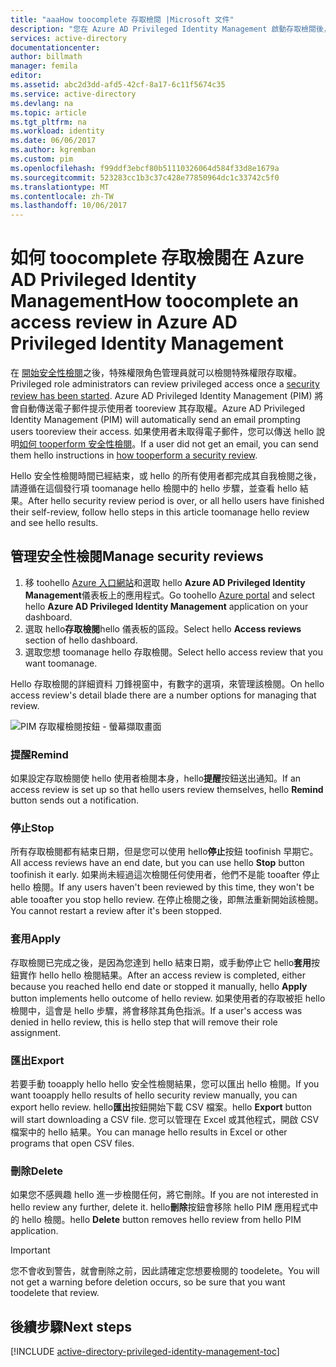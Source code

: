 ```yaml
---
title: "aaaHow toocomplete 存取檢閱 |Microsoft 文件"
description: "您在 Azure AD Privileged Identity Management 啟動存取檢閱後，了解如何 toocomplete 它並檢視 hello 結果"
services: active-directory
documentationcenter: 
author: billmath
manager: femila
editor: 
ms.assetid: abc2d3dd-afd5-42cf-8a17-6c11f5674c35
ms.service: active-directory
ms.devlang: na
ms.topic: article
ms.tgt_pltfrm: na
ms.workload: identity
ms.date: 06/06/2017
ms.author: kgremban
ms.custom: pim
ms.openlocfilehash: f99ddf3ebcf80b51110326064d584f33d8e1679a
ms.sourcegitcommit: 523283cc1b3c37c428e77850964dc1c33742c5f0
ms.translationtype: MT
ms.contentlocale: zh-TW
ms.lasthandoff: 10/06/2017
---
```

# <a name="how-toocomplete-an-access-review-in-azure-ad-privileged-identity-management"></a><span data-ttu-id="26cb3-103">如何 toocomplete 存取檢閱在 Azure AD Privileged Identity Management</span><span class="sxs-lookup"><span data-stu-id="26cb3-103">How toocomplete an access review in Azure AD Privileged Identity Management</span></span>
<span data-ttu-id="26cb3-104">在 [開始安全性檢閱](active-directory-privileged-identity-management-how-to-start-security-review.md)之後，特殊權限角色管理員就可以檢閱特殊權限存取權。</span><span class="sxs-lookup"><span data-stu-id="26cb3-104">Privileged role administrators can review privileged access once a [security review has been started](active-directory-privileged-identity-management-how-to-start-security-review.md).</span></span> <span data-ttu-id="26cb3-105">Azure AD Privileged Identity Management (PIM) 將會自動傳送電子郵件提示使用者 tooreview 其存取權。</span><span class="sxs-lookup"><span data-stu-id="26cb3-105">Azure AD Privileged Identity Management (PIM) will automatically send an email prompting users tooreview their access.</span></span> <span data-ttu-id="26cb3-106">如果使用者未取得電子郵件，您可以傳送 hello 說明[如何 tooperform 安全性檢閱](active-directory-privileged-identity-management-how-to-perform-security-review.md)。</span><span class="sxs-lookup"><span data-stu-id="26cb3-106">If a user did not get an email, you can send them hello instructions in [how tooperform a security review](active-directory-privileged-identity-management-how-to-perform-security-review.md).</span></span>

<span data-ttu-id="26cb3-107">Hello 安全性檢閱時間已經結束，或 hello 的所有使用者都完成其自我檢閱之後，請遵循在這個發行項 toomanage hello 檢閱中的 hello 步驟，並查看 hello 結果。</span><span class="sxs-lookup"><span data-stu-id="26cb3-107">After hello security review period is over, or all hello users have finished their self-review, follow hello steps in this article toomanage hello review and see hello results.</span></span>

## <a name="manage-security-reviews"></a><span data-ttu-id="26cb3-108">管理安全性檢閱</span><span class="sxs-lookup"><span data-stu-id="26cb3-108">Manage security reviews</span></span>
1. <span data-ttu-id="26cb3-109">移 toohello [Azure 入口網站](https://portal.azure.com/)和選取 hello **Azure AD Privileged Identity Management**儀表板上的應用程式。</span><span class="sxs-lookup"><span data-stu-id="26cb3-109">Go toohello [Azure portal](https://portal.azure.com/) and select hello **Azure AD Privileged Identity Management** application on your dashboard.</span></span>
2. <span data-ttu-id="26cb3-110">選取 hello**存取檢閱**hello 儀表板的區段。</span><span class="sxs-lookup"><span data-stu-id="26cb3-110">Select hello **Access reviews** section of hello dashboard.</span></span>
3. <span data-ttu-id="26cb3-111">選取您想 toomanage hello 存取檢閱。</span><span class="sxs-lookup"><span data-stu-id="26cb3-111">Select hello access review that you want toomanage.</span></span>

<span data-ttu-id="26cb3-112">Hello 存取檢閱的詳細資料 刀鋒視窗中，有數字的選項，來管理該檢閱。</span><span class="sxs-lookup"><span data-stu-id="26cb3-112">On hello access review's detail blade there are a number options for managing that review.</span></span>

![PIM 存取權檢閱按鈕 - 螢幕擷取畫面][1]

### <a name="remind"></a><span data-ttu-id="26cb3-114">提醒</span><span class="sxs-lookup"><span data-stu-id="26cb3-114">Remind</span></span>
<span data-ttu-id="26cb3-115">如果設定存取檢閱使 hello 使用者檢閱本身，hello**提醒**按鈕送出通知。</span><span class="sxs-lookup"><span data-stu-id="26cb3-115">If an access review is set up so that hello users review themselves, hello **Remind** button sends out a notification.</span></span> 

### <a name="stop"></a><span data-ttu-id="26cb3-116">停止</span><span class="sxs-lookup"><span data-stu-id="26cb3-116">Stop</span></span>
<span data-ttu-id="26cb3-117">所有存取檢閱都有結束日期，但是您可以使用 hello**停止**按鈕 toofinish 早期它。</span><span class="sxs-lookup"><span data-stu-id="26cb3-117">All access reviews have an end date, but you can use hello **Stop** button toofinish it early.</span></span> <span data-ttu-id="26cb3-118">如果尚未經過這次檢閱任何使用者，他們不是能 tooafter 停止 hello 檢閱。</span><span class="sxs-lookup"><span data-stu-id="26cb3-118">If any users haven't been reviewed by this time, they won't be able tooafter you stop hello review.</span></span> <span data-ttu-id="26cb3-119">在停止檢閱之後，即無法重新開始該檢閱。</span><span class="sxs-lookup"><span data-stu-id="26cb3-119">You cannot restart a review after it's been stopped.</span></span>

### <a name="apply"></a><span data-ttu-id="26cb3-120">套用</span><span class="sxs-lookup"><span data-stu-id="26cb3-120">Apply</span></span>
<span data-ttu-id="26cb3-121">存取檢閱已完成之後，是因為您達到 hello 結束日期，或手動停止它 hello**套用**按鈕實作 hello hello 檢閱結果。</span><span class="sxs-lookup"><span data-stu-id="26cb3-121">After an access review is completed, either because you reached hello end date or stopped it manually, hello **Apply** button implements hello outcome of hello review.</span></span> <span data-ttu-id="26cb3-122">如果使用者的存取被拒 hello 檢閱中，這會是 hello 步驟，將會移除其角色指派。</span><span class="sxs-lookup"><span data-stu-id="26cb3-122">If a user's access was denied in hello review, this is hello step that will remove their role assignment.</span></span>  

### <a name="export"></a><span data-ttu-id="26cb3-123">匯出</span><span class="sxs-lookup"><span data-stu-id="26cb3-123">Export</span></span>
<span data-ttu-id="26cb3-124">若要手動 tooapply hello hello 安全性檢閱結果，您可以匯出 hello 檢閱。</span><span class="sxs-lookup"><span data-stu-id="26cb3-124">If you want tooapply hello results of hello security review manually, you can export hello review.</span></span> <span data-ttu-id="26cb3-125">hello**匯出**按鈕開始下載 CSV 檔案。</span><span class="sxs-lookup"><span data-stu-id="26cb3-125">hello **Export** button will start downloading a CSV file.</span></span> <span data-ttu-id="26cb3-126">您可以管理在 Excel 或其他程式，開啟 CSV 檔案中的 hello 結果。</span><span class="sxs-lookup"><span data-stu-id="26cb3-126">You can manage hello results in Excel or other programs that open CSV files.</span></span>

### <a name="delete"></a><span data-ttu-id="26cb3-127">刪除</span><span class="sxs-lookup"><span data-stu-id="26cb3-127">Delete</span></span>
<span data-ttu-id="26cb3-128">如果您不感興趣 hello 進一步檢閱任何，將它刪除。</span><span class="sxs-lookup"><span data-stu-id="26cb3-128">If you are not interested in hello review any further, delete it.</span></span> <span data-ttu-id="26cb3-129">hello**刪除**按鈕會移除 hello PIM 應用程式中的 hello 檢閱。</span><span class="sxs-lookup"><span data-stu-id="26cb3-129">hello **Delete** button removes hello review from hello PIM application.</span></span>

> [!IMPORTANT]
> <span data-ttu-id="26cb3-130">您不會收到警告，就會刪除之前，因此請確定您想要檢閱的 toodelete。</span><span class="sxs-lookup"><span data-stu-id="26cb3-130">You will not get a warning before deletion occurs, so be sure that you want toodelete that review.</span></span> 

## <a name="next-steps"></a><span data-ttu-id="26cb3-131">後續步驟</span><span class="sxs-lookup"><span data-stu-id="26cb3-131">Next steps</span></span>
[!INCLUDE [active-directory-privileged-identity-management-toc](../../includes/active-directory-privileged-identity-management-toc.md)]

<!--Image references-->

[1]: ./media/active-directory-privileged-identity-management-how-to-complete-review/PIM_review_buttons.png
